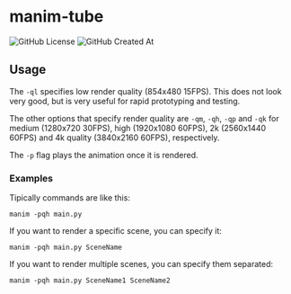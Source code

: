 # manim-tube

![GitHub License](https://img.shields.io/github/license/AntonioBerna/manim-tube)
![GitHub Created At](https://img.shields.io/github/created-at/antonioberna/manim-tube)

## Usage

The `-ql` specifies low render quality (854x480 15FPS).
This does not look very good, but is very useful for rapid prototyping and testing. 

The other options that specify render quality are `-qm`, `-qh`, `-qp` and `-qk` for medium (1280x720 30FPS), high (1920x1080 60FPS), 2k (2560x1440 60FPS) and 4k quality (3840x2160 60FPS), respectively.

The `-p` flag plays the animation once it is rendered.

### Examples

Tipically commands are like this:

```
manim -pqh main.py
```

If you want to render a specific scene, you can specify it:

```
manim -pqh main.py SceneName
```

If you want to render multiple scenes, you can specify them separated:

```
manim -pqh main.py SceneName1 SceneName2
```
